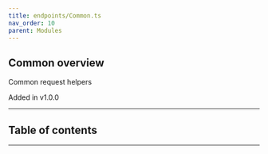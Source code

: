 ```yaml
---
title: endpoints/Common.ts
nav_order: 10
parent: Modules
---
```


## Common overview

Common request helpers

Added in v1.0.0

---

<h2 class="text-delta">Table of contents</h2>

---
